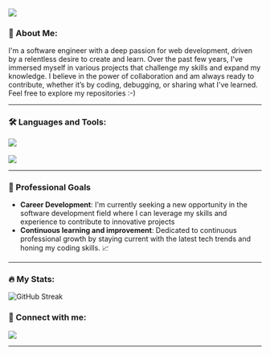 <h1 align="start">
    <img src="https://readme-typing-svg.herokuapp.com/?font=Righteous&size=35&center=true&vCenter=true&width=500&height=70&duration=4000&lines=Hi+There!+👋+I'm+Alex;" />
</h1>


### 🙌 About Me:
I'm a software engineer with a deep passion for web development, driven by a relentless desire to create and learn. Over the past few years, I've immersed myself in various projects that challenge my skills and expand my knowledge. I believe in the power of collaboration and am always ready to contribute, whether it’s by coding, debugging, or sharing what I've learned. Feel free to explore my repositories :-)
<hr/>

### :hammer_and_wrench: Languages and Tools:

<div align="start">
    <img src="https://skillicons.dev/icons?i=js,typescript,nodejs,rails,sass,html,css,tailwind" />
  <br/>
  <br/>
    <img src="https://skillicons.dev/icons?i=react,nextjs,redux,firebase,git,vscode,vim" /><br>
</div>

<hr/>

### 🚀 Professional Goals 
  * **Career Development**: I'm currently seeking a new opportunity in the software development field where I can leverage my skills and experience to contribute to innovative projects
  * **Continuous learning and improvement**:  Dedicated to continuous professional growth by staying current with the latest tech trends and honing my coding skills. 📈
<hr/>

<!--
### :mortar_board: Certificates:

<div align="start">
    <img src="https://res.cloudinary.com/dbrewse3d/image/upload/v1721546866/JS_Applications_-_February_2023_-_Certificate_zorpdk.png" width="200" />
    <img src="https://res.cloudinary.com/dbrewse3d/image/upload/v1721546979/JS_Advanced_-_January_2023_-_Certificate_aogspv.png" width="200" />
    <img src="https://res.cloudinary.com/dbrewse3d/image/upload/v1721547054/HTML_CSS_-_September_2022_-_Certificate_febx6f.png" width="200" />
    <img src="https://res.cloudinary.com/dbrewse3d/image/upload/v1721547143/Programming_Fundamentals_with_JavaScript_-_September_2022_-_Certificate_taoago.png" width="200" />

</div>
-->

### :fire: My Stats:

![GitHub Streak](http://github-readme-streak-stats.herokuapp.com?user=aleks930819&theme=dark&background=#262729)

<!--
### ⚔️ Codewars:

![Codewars](https://github.r2v.ch/codewars?user=aleks930819&stroke=%23BB432C)

<img src="https://www.codewars.com/users/aleks930819/badges/large" >

<hr/>
-->

### 📧 Connect with me:
  
  <a href="https://www.linkedin.com/in/aleksandar-atanasov-32880a1b2/">
    <img src="https://skillicons.dev/icons?i=linkedin" />
  </a>
<hr/>


<!--
**aleks930819/aleks930819** is a ✨ _special_ ✨ repository because its `README.md` (this file) appears on your GitHub profile.

Here are some ideas to get you started:

- 🌱 I’m currently learning ...
- 👯 I’m looking to collaborate on ...
- 🤔 I’m looking for help with ...
- 💬 Ask me about ...
- 📫 How to reach me: ...
- 😄 Pronouns: ...
- ⚡ Fun fact: ...
-->
